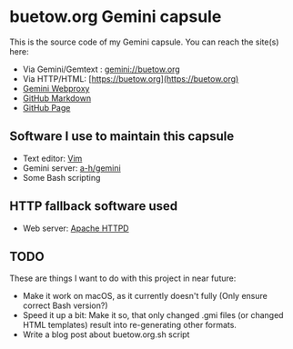 buetow.org Gemini capsule
=========================

This is the source code of my Gemini capsule. You can reach the site(s) here:

* Via Gemini/Gemtext : [gemini://buetow.org](gemini://buetow.org)
* Via HTTP/HTML: [https://buetow.org](https://buetow.org)
* [Gemini Webproxy](https://portal.mozz.us/gemini/buetow.org)
* [GitHub Markdown](https://github.com/snonux/buetow.org/blob/master/content/md/index.md)
* [GitHub Page](https://snonux.github.io/buetow.org/content/md)

## Software I use to maintain this capsule

* Text editor: [Vim](https://www.vim.org)
* Gemini server: [a-h/gemini](https://github.com/a-h/gemini)
* Some Bash scripting

## HTTP fallback software used

* Web server: [Apache HTTPD](https://httpd.apache.org)

## TODO

These are things I want to do with this project in near future:

* Make it work on macOS, as it currently doesn't fully (Only ensure correct Bash version?)
* Speed it up a bit: Make it so, that only changed .gmi files (or changed HTML templates) result into re-generating other formats.
* Write a blog post about buetow.org.sh script
